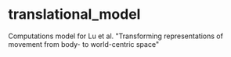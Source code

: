 # translational_model
Computations model for Lu et al. "Transforming representations of movement from body- to world-centric space"

